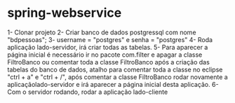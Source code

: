# spring-webservice

1- Clonar projeto
2- Criar banco de dados postgressql com nome "bdpessoas";
3- username = "postgres" e senha = "postgres"
4- Roda aplicação lado-servidor, irá criar todas as tabelas.
5- Para aparecer a página inicial é necessário ir no pacote com.filter e apagar a classe FiltroBanco ou comentar toda a classe FiltroBanco após a criação das tabelas do banco de dados, atalho para comentar toda a classe no eclipse "ctrl + a" e "ctrl + /", após comentar a classe FiltroBanco rodar novamente a aplicaçãolado-servidor e irá aparecer a página inicial desta aplicação.
6- Com o servidor rodando, rodar a aplicação lado-cliente
